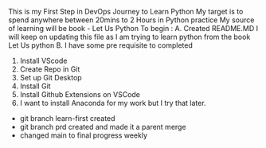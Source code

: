 This is my First Step in DevOps Journey to Learn Python 
My target is to spend anywhere between 20mins to 2 Hours in Python practice
My source of learning will be book - Let Us Python 
To begin  :
A. Created README.MD
I will keep on updating this file as I am trying to learn python from the book Let Us python 
B. I have some pre requisite to completed 
1. Install VScode
2. Create Repo in Git 
3. Set up Git Desktop
4. Install Git
5. Install Github Extensions on VSCode
6. I want to install Anaconda for my work but I try that later. <Later Date to be Decided>
 
 - git branch learn-first created 
 - git branch prd created and made it a parent merge 
 - changed main to final progress weekly 
